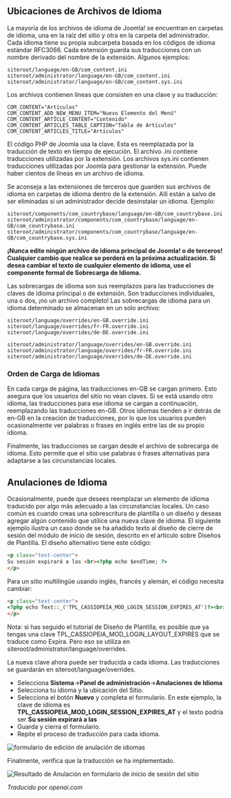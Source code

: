 <!-- Filename: J4.x:Language_Overrides / Display title: Anulaciones de Idioma  -->

## Ubicaciones de Archivos de Idioma

La mayoría de los archivos de idioma de Joomla! se encuentran en carpetas de idioma, una en la raíz del sitio y otra en la carpeta del administrador. Cada idioma tiene su propia subcarpeta basada en los códigos de idioma estándar RFC3066. Cada extensión guarda sus traducciones con un nombre derivado del nombre de la extensión. Algunos ejemplos:

    siteroot/language/en-GB/com_content.ini
    siteroot/administrator/language/en-GB/com_content.ini
    siteroot/administrator/language/en-GB/com_content.sys.ini

Los archivos contienen líneas que consisten en una clave y su traducción:

    COM_CONTENT="Artículos"
    COM_CONTENT_ADD_NEW_MENU_ITEM="Nuevo Elemento del Menú"
    COM_CONTENT_ARTICLE_CONTENT="Contenido"
    COM_CONTENT_ARTICLES_TABLE_CAPTION="Tabla de Artículos"
    COM_CONTENT_ARTICLES_TITLE="Artículos"

El código PHP de Joomla usa la clave. Esta es reemplazada por la traducción de texto en tiempo de ejecución. El archivo .ini contiene traducciones utilizadas por la extensión. Los archivos sys.ini contienen traducciones utilizadas por Joomla para gestionar la extensión. Puede haber cientos de líneas en un archivo de idioma.

Se aconseja a las extensiones de terceros que guarden sus archivos de idioma en carpetas de idioma dentro de la extensión. Allí están a salvo de ser eliminadas si un administrador decide desinstalar un idioma. Ejemplo:

    siteroot/components/com_countrybase/language/en-GB/com_countrybase.ini
    siteroot/administrator/components/com_countrybase/language/en-GB/com_countrybase.ini
    siteroot/administrator/components/com_countrybase/language/en-GB/com_countrybase.sys.ini

**¡Nunca edite ningún archivo de idioma principal de Joomla! o de terceros! Cualquier cambio que realice se perderá en la próxima actualización. Si desea cambiar el texto de cualquier elemento de idioma, use el componente formal de Sobrecarga de Idioma.**

Las sobrecargas de idioma son sus reemplazos para las traducciones de claves de idioma principal o de extensión. Son traducciones individuales, una o dos, ¡no un archivo completo! Las sobrecargas de idioma para un idioma determinado se almacenan en un solo archivo:

    siteroot/language/overrides/en-GB.override.ini
    siteroot/language/overrides/fr-FR.override.ini
    siteroot/language/overrides/de-DE.override.ini

    siteroot/administrator/language/overrides/en-GB.override.ini
    siteroot/administrator/language/overrides/fr-FR.override.ini
    siteroot/administrator/language/overrides/de-DE.override.ini

### Orden de Carga de Idiomas

En cada carga de página, las traducciones en-GB se cargan primero. Esto asegura que los usuarios del sitio no vean claves. Si se está usando otro idioma, las traducciones para ese idioma se cargan a continuación, reemplazando las traducciones en-GB. Otros idiomas tienden a ir detrás de en-GB en la creación de traducciones, por lo que los usuarios pueden ocasionalmente ver palabras o frases en inglés entre las de su propio idioma.

Finalmente, las traducciones se cargan desde el archivo de sobrecarga de idioma. Esto permite que el sitio use palabras o frases alternativas para adaptarse a las circunstancias locales.

## Anulaciones de Idioma

Ocasionalmente, puede que desees reemplazar un elemento de idioma traducido por algo más adecuado a las circunstancias locales. Un caso común es cuando creas una sobrescritura de plantilla o un diseño y deseas agregar algún contenido que utilice una nueva clave de idioma. El siguiente ejemplo ilustra un caso donde se ha añadido texto al diseño de cierre de sesión del módulo de inicio de sesión, descrito en el artículo sobre Diseños de Plantilla. El diseño alternativo tiene este código:

```html
<p class="text-center">
Su sesión expirará a las <br><?php echo $endTime; ?>
</p>
```

Para un sitio multilingüe usando inglés, francés y alemán, el código necesita cambiar:

```html
<p class="text-center">
<?php echo Text::_('TPL_CASSIOPEIA_MOD_LOGIN_SESSION_EXPIRES_AT')?><br><?php echo $endTime; ?>
</p>
```

Nota: si has seguido el tutorial de Diseño de Plantilla, es posible que ya tengas una clave TPL_CASSIOPEIA_MOD_LOGIN_LAYOUT_EXPIRES que se traduce como Expira. Pero eso se utiliza en siteroot/administrator/language/overrides.

La nueva clave ahora puede ser traducida a cada idioma. Las traducciones se guardarán en siteroot/language/overrides.

- Selecciona **Sistema**→**Panel de administración**→**Anulaciones de Idioma**
- Selecciona tu idioma y la ubicación del Sitio.
- Selecciona el botón **Nuevo** y completa el formulario. En este ejemplo, la clave de idioma es **TPL_CASSIOPEIA_MOD_LOGIN_SESSION_EXPIRES_AT** y el texto podría ser **Su sesión expirará a las**
- Guarda y cierra el formulario.
- Repite el proceso de traducción para cada idioma.

![formulario de edición de anulación de idiomas](../../../en/images/languages/language-overrides-edit.png)

Finalmente, verifica que la traducción se ha implementado.

![Resultado de Anulación en formulario de inicio de sesión del sitio](../../../en/images/languages/language-overrides-custom-logout.png)

*Traducido por openai.com*

